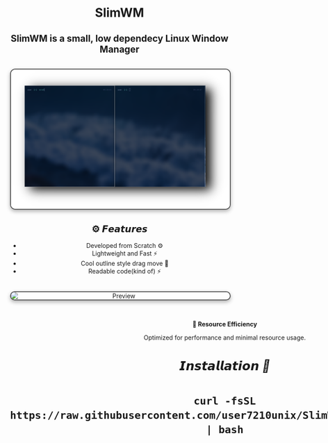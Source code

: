 <div align="center">


# SlimWM
## SlimWM is a small, low dependecy Linux Window Manager



<div align="center">


<img src="slimwm.png" align="center" alt=" Preview" width="650" style="display: block; margin: 32px auto; border: 2px solid #555; border-radius: 12px; box-shadow: 0 4px 10px rgba(0, 0, 0, 0.3);">


<div align="center">

## ⚙️ 𝙁𝙚𝙖𝙩𝙪𝙧𝙚𝙨

 - Developed from Scratch ⚙️
 - Lightweight and Fast ⚡
 - Cool outline style drag move 🍃
 - Readable code(kind of) ⚡

<div align="center">


<img src="slimwm2.png" align="center" alt=" Preview" width="650" style="display: block; margin: 32px auto; border: 2px solid #555; border-radius: 12px; box-shadow: 0 4px 10px rgba(0, 0, 0, 0.3);">


<div align="center">


<div style="display: flex; align-items: center; margin-bottom: 40px;">
  <div style="flex: 1; padding-right: 20px;">
    <p><strong>🚀 Resource Efficiency</strong></p>
    <p>Optimized for performance and minimal resource usage.</p>
<h1>
  
<div align="center">

##### 𝙄𝙣𝙨𝙩𝙖𝙡𝙡𝙖𝙩𝙞𝙤𝙣 🍃

```
curl -fsSL https://raw.githubusercontent.com/user7210unix/SlimWM/main/install.sh | bash
```
